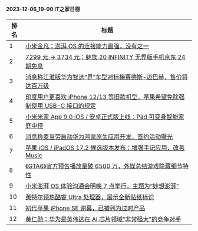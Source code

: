 #### 2023-12-06_19-00  IT之家日榜

| 排名 | 标题|
| --- | ---|
| 1 | [小米金凡：澎湃 OS 的连接能力最强，没有之一](https://www.ithome.com/0/737/253.htm) |
| 2 | [7299 元 → 3734 元：魅族 20 INFINITY 无界版手机京东 24 期免息](https://www.ithome.com/0/737/256.htm) |
| 3 | [消息称江淮版华为智选“界”车型对标梅赛德斯-迈巴赫，售价将达百万级](https://www.ithome.com/0/737/259.htm) |
| 4 | [印度用户更喜欢 iPhone 12/13 等旧款机型，苹果希望免除强制使用 USB-C 接口的规定](https://www.ithome.com/0/737/224.htm) |
| 5 | [小米米家 App 9.0 iOS / 安卓正式版上线：Pad 可变身智能家庭中控](https://www.ithome.com/0/737/335.htm) |
| 6 | [消息称麦当劳启动华为鸿蒙原生应用开发，签约活动曝光](https://www.ithome.com/0/737/271.htm) |
| 7 | [苹果 iOS / iPadOS 17.2 候选版本发布：增强手记应用，改善 Music](https://www.ithome.com/0/737/262.htm) |
| 8 | [《GTA6》官方预告播放量破 6500 万，外媒总结游戏隐藏细节特性](https://www.ithome.com/0/737/241.htm) |
| 9 | [小米澎湃 OS 体验沟通会明晚 7 点举行，主题为“妙想澎湃”](https://www.ithome.com/0/737/305.htm) |
| 10 | [英特尔预热酷睿 Ultra 处理器，展示全新贴纸标识](https://www.ithome.com/0/737/240.htm) |
| 11 | [初代苹果 iPhone SE 谢幕，已被列为过时产品](https://www.ithome.com/0/737/270.htm) |
| 12 | [黄仁勋：华为是英伟达在 AI 芯片领域“非常强大”的竞争对手](https://www.ithome.com/0/737/384.htm) |
